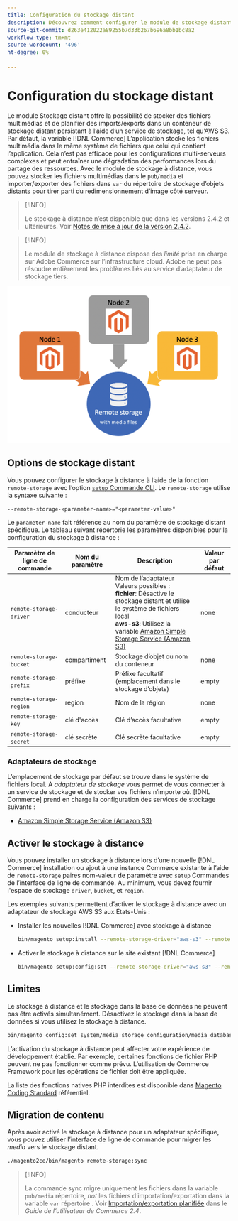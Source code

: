 ```yaml
---
title: Configuration du stockage distant
description: Découvrez comment configurer le module de stockage distant pour l’application Commerce sur site.
source-git-commit: d263e412022a89255b7d33b267b696a8bb1bc8a2
workflow-type: tm+mt
source-wordcount: '496'
ht-degree: 0%

---
```


# Configuration du stockage distant

Le module Stockage distant offre la possibilité de stocker des fichiers multimédias et de planifier des imports/exports dans un conteneur de stockage distant persistant à l’aide d’un service de stockage, tel qu’AWS S3. Par défaut, la variable [!DNL Commerce] L’application stocke les fichiers multimédia dans le même système de fichiers que celui qui contient l’application. Cela n’est pas efficace pour les configurations multi-serveurs complexes et peut entraîner une dégradation des performances lors du partage des ressources. Avec le module de stockage à distance, vous pouvez stocker les fichiers multimédias dans le `pub/media` et importer/exporter des fichiers dans `var` du répertoire de stockage d’objets distants pour tirer parti du redimensionnement d’image côté serveur.

>[!INFO]
>
>Le stockage à distance n’est disponible que dans les versions 2.4.2 et ultérieures. Voir [Notes de mise à jour de la version 2.4.2](https://devdocs.magento.com/guides/v2.4/release-notes/open-source-2-4-2.html).

>[!INFO]
>
>Le module de stockage à distance dispose des _limité_ prise en charge sur Adobe Commerce sur l’infrastructure cloud. Adobe ne peut pas résoudre entièrement les problèmes liés au service d’adaptateur de stockage tiers.

![image de schéma](../../assets/configuration/remote-storage-schema.png)

## Options de stockage distant

Vous pouvez configurer le stockage à distance à l’aide de la fonction `remote-storage` avec l’option [`setup` Commande CLI][setup]. Le `remote-storage` utilise la syntaxe suivante :

```text
--remote-storage-<parameter-name>="<parameter-value>"
```

Le `parameter-name` fait référence au nom du paramètre de stockage distant spécifique. Le tableau suivant répertorie les paramètres disponibles pour la configuration du stockage à distance :

| Paramètre de ligne de commande | Nom du paramètre | Description | Valeur par défaut |
|--- |--- |--- |--- |
| `remote-storage-driver` | conducteur | Nom de l’adaptateur<br>Valeurs possibles :<br>**fichier**: Désactive le stockage distant et utilise le système de fichiers local <br>**aws-s3**: Utilisez la variable [Amazon Simple Storage Service (Amazon S3)](remote-storage-aws-s3.md) | none |
| `remote-storage-bucket` | compartiment | Stockage d’objet ou nom du conteneur | none |
| `remote-storage-prefix` | préfixe | Préfixe facultatif (emplacement dans le stockage d’objets) | empty |
| `remote-storage-region` | region | Nom de la région | none |
| `remote-storage-key` | clé d&#39;accès | Clé d’accès facultative | empty |
| `remote-storage-secret` | clé secrète | Clé secrète facultative | empty |

### Adaptateurs de stockage

L’emplacement de stockage par défaut se trouve dans le système de fichiers local. A _adaptateur de stockage_ vous permet de vous connecter à un service de stockage et de stocker vos fichiers n’importe où. [!DNL Commerce] prend en charge la configuration des services de stockage suivants :

- [Amazon Simple Storage Service (Amazon S3)](remote-storage-aws-s3.md)

## Activer le stockage à distance

Vous pouvez installer un stockage à distance lors d’une nouvelle [!DNL Commerce] installation ou ajout à une instance Commerce existante à l’aide de `remote-storage` paires nom-valeur de paramètre avec `setup` Commandes de l’interface de ligne de commande. Au minimum, vous devez fournir l&#39;espace de stockage `driver`, `bucket`, et `region`.

Les exemples suivants permettent d’activer le stockage à distance avec un adaptateur de stockage AWS S3 aux États-Unis :

- Installer les nouvelles [!DNL Commerce] avec stockage à distance

   ```bash
   bin/magento setup:install --remote-storage-driver="aws-s3" --remote-storage-bucket="myBucket" --remote-storage-region="us-east-1"
   ```

- Activer le stockage à distance sur le site existant [!DNL Commerce]

   ```bash
   bin/magento setup:config:set --remote-storage-driver="aws-s3" --remote-storage-bucket="myBucket" --remote-storage-region="us-east-1"
   ```

## Limites

Le stockage à distance et le stockage dans la base de données ne peuvent pas être activés simultanément. Désactivez le stockage dans la base de données si vous utilisez le stockage à distance.

```bash
bin/magento config:set system/media_storage_configuration/media_database 0
```

L’activation du stockage à distance peut affecter votre expérience de développement établie. Par exemple, certaines fonctions de fichier PHP peuvent ne pas fonctionner comme prévu. L’utilisation de Commerce Framework pour les opérations de fichier doit être appliquée.

La liste des fonctions natives PHP interdites est disponible dans [Magento Coding Standard] référentiel.

## Migration de contenu

Après avoir activé le stockage à distance pour un adaptateur spécifique, vous pouvez utiliser l’interface de ligne de commande pour migrer les _media_ vers le stockage distant.

```bash
./magento2ce/bin/magento remote-storage:sync
```

>[!INFO]
>
>La commande sync migre uniquement les fichiers dans la variable `pub/media` répertoire, _not_ les fichiers d’importation/exportation dans la variable `var` répertoire . Voir [Importation/exportation planifiée][import-export] dans le _Guide de l’utilisateur de Commerce 2.4_.

<!-- link definitions -->

[import-export]: https://docs.magento.com/user-guide/system/data-scheduled-import-export.html
[Magento Coding Standard]: https://github.com/magento/magento-coding-standard/blob/develop/Magento2/Sniffs/Functions/DiscouragedFunctionSniff.php
[setup]: ../../installation/tutorials/deployment.md
